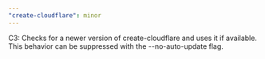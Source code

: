 ```yaml
---
"create-cloudflare": minor
---
```


C3: Checks for a newer version of create-cloudflare and uses it if available. This behavior can be suppressed with the --no-auto-update flag.
